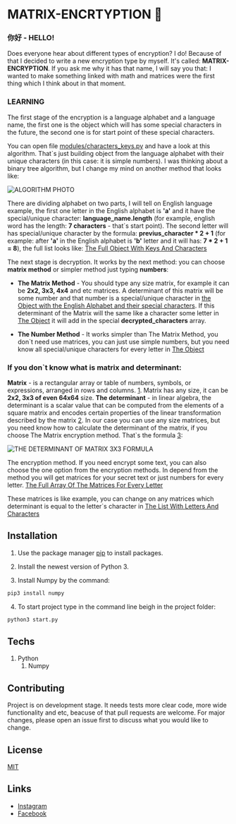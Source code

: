 # MATRIX-ENCRTYPTION :trident:

### 你好 - HELLO!

Does everyone hear about different types of encryption? I do! Because of that I decided to write a new encryption type by myself. It's called: **MATRIX-ENCRYPTION**. If you ask me why it has that name, I will say you that: I wanted to make something linked with math and matrices were the first thing which I think about in that moment.

### LEARNING
The first stage of the encryption is a language alphabet and a language name, the first one is the object which will has some special characters in the future, the second one is for start point of these special characters.

You can open file [modules/characters_keys.py](https://github.com/nightlyds/matrix-encryption/blob/main/modules/characters_keys.py) and have a look at this algorithm. That`s just building object from the language alphabet with their unique characters (in this case: it is simple numbers). I was thinking about a binary tree algorithm, but I change my mind on another method that looks like:

![ALGORITHM PHOTO](https://cdn1.savepice.ru/uploads/2021/1/22/49b6be6f983b6523a3183101825082e7-full.jpg)

There are dividing alphabet on two parts, I will tell on English language example, the first one letter in the English alphabet is **'a'** and it have the special/unique character: **language_name.length** (for example, english word has the length: **7 characters** - that`s start point). The second letter will has special/unique character by the formula: **previus_character * 2 + 1** (for example: after **'a'** in the English alphabet is **'b'** letter and it will has: **7 * 2 + 1 = 8**), the full list looks like: [The Full Object With Keys And Characters](https://github.com/nightlyds/matrix-encryption/blob/main/learning_files/english_alphabet_with_characters.py)

The next stage is decryption. It works by the next method: you can choose **matrix method** or simpler method just typing **numbers**:
- **The Matrix Method** - You should type any size matrix, for example it can be **2x2, 3x3, 4x4** and etc matrices. A determinant of this matrix will be some number and that number is a special/unique character in [the Object with the English Alphabet and their special characters](https://github.com/nightlyds/matrix-encryption/blob/main/learning_files/english_alphabet_with_characters.py). If this determinant of the Matrix will the same like a character some letter in [The Object](https://github.com/nightlyds/matrix-encryption/blob/main/learning_files/english_alphabet_with_characters.py) it will add in the special **decrypted_characters** array.

- **The Number Method** - It works simpler than The Matrix Method, you don`t need use matrices, you can just use simple numbers, but you need know all special/unique characters for every letter in [The Object](https://github.com/nightlyds/matrix-encryption/blob/main/learning_files/english_alphabet_with_characters.py)

### If you don`t know what is matrix and determinant:
**Matrix** - is a rectangular array or table of numbers, symbols, or expressions, arranged in rows and columns. [1](https://en.wikipedia.org/wiki/Matrix_(mathematics)). Matrix has any size, it can be **2x2, 3x3 of even 64x64** size. **The determinant** - in linear algebra, the determinant is a scalar value that can be computed from the elements of a square matrix and encodes certain properties of the linear transformation described by the matrix [2](https://en.wikipedia.org/wiki/Determinant). In our case you can use any size matrices, but you need know how to calculate the determinant of the matrix, if you choose The Matrix encryption method. That`s the formula [3](http://mozgan.ru/Images/Matrix/14.png):

![THE DETERMINANT OF MATRIX 3X3 FORMULA](http://mozgan.ru/Images/Matrix/14.png)

The encryption method. If you need encrypt some text, you can also choose the one option from the encryption methods. In depend from the method you will get matrices for your secret text or just numbers for every letter. [The Full Array Of The Matrices For Every Letter](https://github.com/nightlyds/matrix-encryption/blob/main/learning_files/english_alphabet_with_matrices.py)

These matrices is like example, you can change on any matrices which determinant is equal to the letter`s character in [The List With Letters And Characters](https://github.com/nightlyds/matrix-encryption/blob/main/learning_files/english_alphabet_with_characters.py)

## Installation

1. Use the package manager [pip](https://pypi.org/) to install packages.

2. Install the newest version of Python 3.

3. Install Numpy by the command:

```bash
pip3 install numpy
```
4. To start project type in the command line beigh in the project folder:

```bash
python3 start.py
```

## Techs

1. Python
    1. Numpy


## Contributing
Project is on development stage. It needs tests more clear code, more wide functionality and etc, beacuse of that pull requests are welcome. For major changes, please open an issue first to discuss what you would like to change.

## License
[MIT](https://choosealicense.com/licenses/mit/)

## Links

  - [Instagram](https://www.instagram.com/_daniels11/)
  - [Facebook](https://www.facebook.com/nightly.ds)
